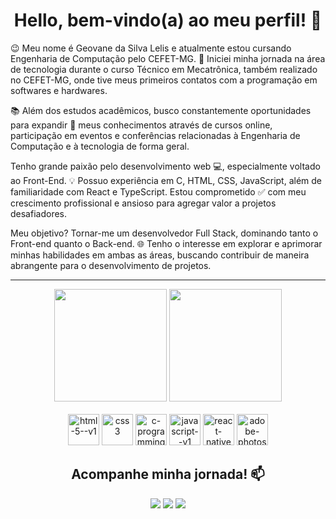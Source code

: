 <h1 align="center">Hello, bem-vindo(a) ao meu perfil! 👋</h1>

😉 Meu nome é Geovane da Silva Lelis e atualmente estou cursando Engenharia de Computação pelo CEFET-MG. 🚀 Iniciei minha jornada na área de tecnologia durante o curso Técnico em Mecatrônica, também realizado no CEFET-MG, onde tive meus primeiros contatos com a programação em softwares e hardwares.

📚 Além dos estudos acadêmicos, busco constantemente oportunidades para expandir 🤯 meus conhecimentos através de cursos online, participação em eventos e conferências relacionadas à Engenharia de Computação e à tecnologia de forma geral. 

Tenho grande paixão pelo desenvolvimento web 💻, especialmente voltado ao Front-End. 💡 Possuo experiência em C, HTML, CSS, JavaScript, além de familiaridade com React e TypeScript. Estou comprometido ✅ com meu crescimento profissional e ansioso para agregar valor a projetos desafiadores.

Meu objetivo? Tornar-me um desenvolvedor Full Stack, dominando tanto o Front-end quanto o Back-end. 🌐 Tenho o interesse em explorar e aprimorar minhas habilidades em ambas as áreas, buscando contribuir de maneira abrangente para o desenvolvimento de projetos.

---

<div align="center">
    <div>
        <img height="180rem" src="https://github-readme-stats.vercel.app/api?username=geovanelelis&theme=react&hide_border=false&include_all_commits=false&count_private=false">
        <img height="180rem" src="https://github-readme-stats.vercel.app/api/top-langs/?username=geovanelelis&theme=react&hide_border=false&include_all_commits=false&count_private=false&layout=compact">
    </div>
</div>
<br>

<div align="center">
  <img width="50" src="https://img.icons8.com/color/48/html-5--v1.png" alt="html-5--v1"/>
  <img width="50" src="https://img.icons8.com/color/48/css3.png" alt="css3"/>
  <img width="50" src="https://img.icons8.com/color/48/c-programming.png" alt="c-programming"/>
  <img width="50" src="https://img.icons8.com/color/48/javascript--v1.png" alt="javascript--v1"/>
  <img width="50" src="https://img.icons8.com/ios-filled/50/22C3E6/react-native.png" alt="react-native"/>
  <img width="50" src="https://img.icons8.com/color/48/adobe-photoshop--v1.png" alt="adobe-photoshop--v1"/>
</div>

<div align="center">
<h2>Acompanhe minha jornada! 📫</h2>
<div> 
  <a href="https://www.instagram.com/geovanelelis/"><img src="https://img.shields.io/badge/-Instagram-%23E4405F?style=for-the-badge&logo=instagram&logoColor=white" target="_blank"></a>
  <a href="https://www.linkedin.com/in/geovanelelis"><img src="https://img.shields.io/badge/-LinkedIn-%230077B5?style=for-the-badge&logo=linkedin&logoColor=white"></a> 
  <a href = "mailto:geovanelelisds@gmail.com"><img src="https://img.shields.io/badge/-Gmail-%23333?style=for-the-badge&logo=gmail&logoColor=white"></a>
</div>
  </div>
